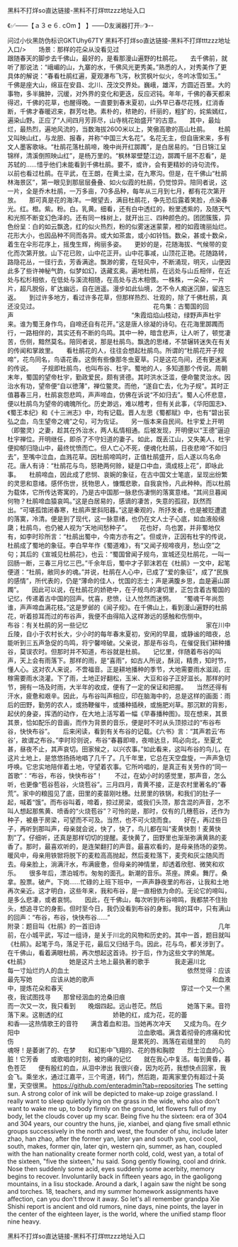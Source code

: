 黑料不打烊so直达链接-黑料不打烊tttzzz地址入口

《✅——【ａ３ｅ６. cOm 】 】——D友澜器打开✅》--

问过小伙黑防伪标识GKTUhy67TY
黑料不打烊so直达链接-黑料不打烊tttzzz地址入口/>　　场景：那样的花朵从没看见过　　　　　　　　　　　　　　　　　　　跟随春天的脚步去千佛山，最好的，是看那漫山遍野的杜鹃花。　　去千佛前，就听了那说法：“峨嵋的山，九寨的水，千佛风光更秀美。”熟悉的人，对秀美作了更具体的解说：“春看杜鹃红遍，夏观瀑布飞泻，秋赏枫叶似火，冬吟冰雪如玉。”　　千佛是座大山，绵亘在安县、北川、茂汶交界处。巍峨，雄浑，方圆近百里。大的事物，多半臃肿，沉缓，对外界的变化和更迭，反应迟钝。年年，千佛的春天都来得迟，千佛的花草，也醒得晚。一直要到春末夏初，山外早已春尽花残，红消香断，千佛才春暖迟来，群芳吐艳。素朴的，秾艳的，纤丽的，粗犷的，姹紫嫣红，遍染山野。正应了“人间四月芳菲尽，山寺桃花始盛开”的古意。　　其中，最灿烂，最热烈，遍地风流的，当数海拔2600米以上，笑傲高歌的高山杜鹃。　　杜鹃又叫映山红，与龙胆、报春，并称“中国三大名花”。名花无主，但自唐宋来，多有文人墨客歌咏。“杜鹃花落杜鹃啼，晚中尚开红踯躅”，是白居易的。“日日锦江呈锦样，清溪倒照映山红”，是杨万里的。“枫林翠壁楚江边，踯躅千层不忍看”，是苏轼的……惜乎他们未能看到千佛杜鹃。要不，或许，会有更精妙的诗句流传。　　以前也看过杜鹃。在平武，在王朗，在黄土梁，在九寒沟。但是，在千佛山“杜鹃林海景区”，第一眼见到那层层叠叠、如火似霞的杜鹃，仍觉惊异。陪同者说，这一片，全是乔木杜鹃，一万多亩，70多品种，每年从三月到七月，都有花次第开放。　　那可真是花的海洋。一眼望去，满目杜鹃花，争先恐后露着笑脸，点染春光。红。橙。紫。粉。白。乳黄。细看，还有白中透红的，粉里透紫的，及随天气和光照不断变幻色泽的。还有同一株树上，就开出三、四种颜色的。团团簇簇，异色纷呈：白的如云飘逸，红的似火热烈，粉的似雾迷迷蒙蒙，橙的如霞瑰丽灿烂。花形大小，也因品种不同而各异。或大如茶盅，或小如铃铛。数朵，甚或十数朵，着生在伞形花序上，摇曳生辉，绚丽多姿。　　更妙的是，花随海拔、气候带的变化而次第开放。山下花已败，山中花正开。山中花事减，山顶花正艳。花随路转，路隐花丛，一径行去，芳香满途。飘渺的雾，在轻风中，不断涌现，明灭，山便因此多了些许神秘气韵，似梦如幻，迭藏玄奥。遍地杜鹃，在远处与山丘相伴，在近处与松杉相依，在低处与溪流相随，在高处与古木相偎。一株株，一朵朵，一片片，超凡脱俗，旷达幽远，自在逍遥。漫步如此仙境，怎不令人痴迷沉醉，留连忘返。　　到过许多地方，看过许多花草，但那样热烈、壮观的，除了千佛杜鹃，真还没见过。　　　　　　　　　　　　　　　　　　　花鸟集：古蜀国的回声　　　　　　　　　　　　　　　　　　　“朱霞焰焰山枝动，绿野声声杜宇来。谁为蜀王身作鸟，自啼还自有花开。”这是唐人徐凝的诗句。在花海里踯躅而行，一路相伴的，其实还有不断的鸟鸣。其中一种，暗含悲声，让人听了，顿觉凄苦，伤侧，黯然莫名。陪同者说，那是杜鹃鸟。飘逸的思绪，不禁辗转迷失在有关的传闻和掌故里。　　看杜鹃花的人，往往会想起杜鹃鸟。所谓的“杜鹃花开子规啼”，花鸟同名，鸟语花香。这倒有些像那冬虫夏草。只是这花鸟间，还有更迷离的传说。　　子规即杜鹃鸟，也叫布谷、杜宇。蜀地的人，多知道那个传说。周朝末年，蜀国的望帝杜宇，勤政爱民，颇有贤德。其时洪水泛滥，便命鳖灵治水。因治水有功，望帝便“自以徳薄”，禅位鳖灵。而他，“遂自亡去，化为子规”。其时正值暮春三月，杜鹃哀怨悲鸣，声声啼血，仿佛在诉说“不如归去”。蜀人心怀悲意，便以杜鹃鸟为望帝的魂魄所化。历史渺远，难以稽考，但有关此事，《华阳国志》、《蜀王本纪》和《十三洲志》中，均有记载。晋人左思《蜀都赋》中，也有“碧出苌弘之血，鸟生望帝之魂”之句，可为佐证。　　另一版本来自民间。杜宇爱上开明（即鳖灵）之妻，趁其在外治水，两人私情相通。后被发现，开明便以“王德”逼迫杜宇禅位。开明继任，即杀了不守妇道的妻子。如此，既丢江山，又失美人，杜宇便抑郁归隐山中，最终忧愤而亡。但人亡心不死，便魂化杜鹃，日夜悲啼“不如归去”，至嘴中泣血，血溅花草。因杜鹃啼鸣时，正值杜鹃盛开，后人遂以鸟名命花。唐人有诗：“杜鹃花与鸟，怒艳两何赊，疑是口中血，滴成枝上花”，即咏此事。　　杜鹃啼血，因此成了悲悯、哀婉的象征，在古中国文士笔底，呈现出纷繁的灵思和意绪。感怀伤世，抚物思人，慷慨悲歌，自我哀怜，凡此种种。而以杜鹃为载体，它所传达寄寓的，乃是古中国那一脉悲伤凄恻的落寞意绪。“其间旦暮闻何物？杜鹃啼血猿哀鸣。”这是白居易的，感谪的凄苦，失意的孤寂，跃然而出。“可堪孤馆闭春寒，杜鹃声里斜阳暮。”这是秦观的，所抒发者，也是被贬遭遣的落寞，冷清。便是到了现代，这一脉意绪，也仍在文人士子心底，如血液般绵瓞；杜鹃鸟，也仍被人视为“天地间愁种子”。　　花也好，鸟也罢，并非蜀地仅有，如李时珍所言：“杜鹃出蜀中，今南方亦有之”。但或许，正因有杜宇的传说，杜鹃成了蜀地的象征。李白早年作《蜀道难》，有“又闻子规啼夜月，愁山空”之句；其后的《宣城见杜鹃花》，也云：“蜀国曾闻子规鸟，宣城还见杜鹃花，一叫一回肠一断，三春三月忆三巴。”千余年后，蜀中才子郭沫若在《杜鹃》一文中，起笔便道：“杜鹃，敝同乡的魂。”并说，杜鹃在人心中，已成了“爱的象征”，成了“民族的感情”，所代表的，仍是“薄命的佳人，忧国的志士；声是满腹乡思，血是遍山踯躅”。　　因此可以说，在杜鹃花的娇艳中，在子规鸟的凄切里，正包含着古蜀国的记忆，传递着古中国的回声。忧喜，悲愤，让人怆然而迷惘。　　“蜀魂千年尚怨谁，声声啼血满花枝。”这是罗邺的《闻子规》。在千佛山上，看到漫山遍野的杜鹃花，听着掠耳而过的布谷声，我便不由得陷入这样渺远的感触和伤恻中。　　　　　　　　　　　　　　　　　　　布谷：有关杜鹃的另一些记忆　　　　　　　　　　　　　　　　　　　家在川中丘陵，自小于农村长大，少小时的每年春末夏初，安闲的早晨，或静谧的暗夜，总能听到三五声急促的鸟鸣，将宁馨啼破。父亲说，那是布谷鸟，在催促我们耕种播谷，莫误农时。但那时并不知道，布谷就是杜鹃。　　记忆里，伴随着布谷的叫声，天上会有雨落下。那样的雨，是“喜雨”，如古人所说，酥润，精贵，知时节，懂人心。这对农人来说，不啻福音。正是耕地播种的季节，大地需要雨水滋润，庄稼需要雨水浇灌。下了雨，土地正好翻松，玉米、大豆和谷子正好滋长。那样的时节，拥有一场及时雨，大半年的收成，便有了一定的保证和把握。　　当然还得有汗水，疲惫和艰辛。因此，与布谷叫声相应，印在脑海中的，总是这样的画面：雨后的田野，勤劳的农人，或扬鞭催牛，或播种插秧，或施肥刈草。那沉默的背影，起伏的身姿，挥洒的动作，在大地上活写着一幅《早春播种图》。现在想来，其景其景，恰如配乐的音画，而作为背景的音乐，便是时不时从头顶掠过的“布谷布谷，快快布谷”。　　后来闲读，看到有关布谷的记载。《六书》言：“其声若云‘布谷’，故谓之布谷。”李时珍则说，布谷“春暮即啼，夜啼达旦，鸣必向北，至夏尤甚，昼夜不止，其声哀切。田家候之，以兴农事。”如此看来，这叫布谷的鸟儿，在这片土地上，是悠悠扬扬地唱了几千了。几千年里，它总在天空盘旋，一声声急切呼唤。它忠实地陪伴着土地，守望着农事。它所吟唱的，是真正有关劳作的“同一首歌”：“布谷，布谷，快快布谷”！　　不过，在幼小时的感觉里，那声音，怎么听，也更像“苞谷苞谷，火烧苞谷”。三月四月，青黄不接，正是农村里著名的“春荒”。家中的粮囤见了底，田里的麦苗刚吐穗。灶房里的铁锅，和我们的肚子一起，喊着“饿”。而布谷叫着，啼着，掠过房梁，或我们头顶，那含混的声音，怎不叫人想起那焦黄、喷香的“火烧苞谷”？可怜的是，那时，仅有的几穗苞谷，还作为种子，被悬于房梁，可望而不可及。当然，也不可火烧而食。　　好在，再过些日子，再听到那叫声，母亲就会说，快了，快了，鸟儿都在叫“麦黄快割！麦黄快割”了。仔细听，还真是那样切切的提醒。麦快黄了，田野里也渐渐弥满黄熟的麦香了。那时，最喜欢听的，是连架翻打的声音。最喜欢看的，是母亲扬场的姿势。暖风中，母亲用铁锨将脱下的麦粒高高抛起，然后麦粒落下，麦壳和灰尘随风而去。母亲脸上，淌满汗水，布满疲惫，但母亲的神情里，却透着欣慰、微笑和欢乐。　　很多年后，漂泊城市。匆匆的面孔。新潮的音乐。茶座。牌桌。舞厅。桑拿。股票。破产。下岗……忙碌的上班下班中，一声声静夜里的布谷，让我和土地再次亲近。这才明白，这些年来，我和布谷，是一直相依为命的。无论它的啼叫，是多么悲凄，或者哀悯。　　因此，在千佛山，每次听到布谷啼鸣，我都禁不住抬头，想追寻它的身影。但时至今日，我仍没看到布谷的身影。我的耳中，只有满山的回声：“布谷，布谷，快快布谷……”　　　　　　　　　　　　　　　　　　　附录：题目叫《杜鹃》的一首旧诗　　　　　　　　　　　　　　　　　　　几年前，在小城平武，写过一组诗，是关于川北的风物和历史的。其中一首，题目就叫《杜鹃》。起笔于鸟，落足于花，最后又归结于鸟。因此，花与鸟，都关涉到了。　　在千佛山，看着满眼杜鹃，再次想起这首诗。抄于后，作为这些文字的煞尾。　　　　　　　　　　　　　　　　　　　《杜鹃》　　　　　　　她是这片土地上最执著的歌手　　　　我走遍川北　　　　　　　　　　　　　　　　　　　每一寸灿烂灼人的血土　　　　　　　　　　　　　　　　　　　依然觉得：应该最先写她　　　应该从她的歌声　　　　　　　　　　　　　　　　　　　和血液中，提炼花朵和春天　　　　　　　　　　　　　　　　　　　穿过一个又一个黑夜，我试图找寻　　那曾经洇血的沧桑旧痕　　　　　　　　　　　　　　　　　　　而一次又一次，我只看到　　晚烟四起。远山苍茫。然后　　　　她落下来。音符落下来。这剔透的红　　　　　　　　娇艳的红，成为花，花的蕾　　　　　　　　　　　　　　　和香──这热情歌王的音符　　满含着血和泪。当她再次冲天　　又成为鸟。在夕阳中　　　　　　　　　　　　　　　　　　　泣血歌唱。满含着彻骨的疼痛和忧伤　　　　　　　　　　　　　　　　　　　是累死的、溅落在岩缝里的　　鸟的魂呀！是萎谢了的、在梦　　和幻影中飞翔的、花的唇和胸腔　　烈士泣血的心脏！它芳香　　或歌唱的时刻，被灼痛的记忆　　就在我心中复活。每到黄昏，暮色苍茫　　便有殷红的血，从泪中渗出
我很兴奋，因为吃药，我想快点回家，我会飞。乘坐水，通过江嘉平，三个弯道，转门，然后跑，距离家里仍有超过十英里，天空很黑。
https://github.com/enteradmin?tab=repositories
The setting sun. A strong color of ink will be depicted to make-up zoige grassland.
I really want to sleep quietly lying on the grass in the wide, who also don't want to wake me up, to body firmly on the ground, let flowers full of my body, let the clouds cover up my scar.
Being five hu the sixteen: era of 304 and 304 years, our country the huns, jie, xianbei, and qiang five small ethnic groups successively in the north and west, the founder of shu, include later zhao, han zhao, after the former yan, later yan and south yan, cool cool, south, makes, former qin, later qin, western qin, summer, as han, coupled with the han nationality create former north cold, cold, west yan, a total of the sixteen, "five the sixteen," hu said.
Song gently flowing, cool and drink.
Nose then suddenly some acid, eyes suddenly some acerbity, memory begins to recover.
Involuntarily back in fifteen years ago, in the gaoligong mountains, in a lisu stockade.
Around a dark, I again saw the night be song and torches.
18, teachers, and my summer homework assignments have affection, can you don't throw it away.
So let's all remember grandpa Xie Shishi report is ancient and old rumors, nine days, nine points, the layer in the center of the eighteen layer, is the world, where the unified stamp floor nine heavy.




黑料不打烊so直达链接-黑料不打烊tttzzz地址入口
